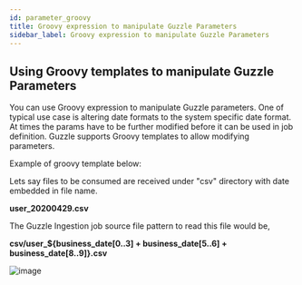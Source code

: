 ```yaml
---
id: parameter_groovy
title: Groovy expression to manipulate Guzzle Parameters
sidebar_label: Groovy expression to manipulate Guzzle Parameters
---
```



## Using Groovy templates to manipulate Guzzle Parameters

You can use Groovy expression to manipulate Guzzle parameters. One of typical use case is altering date formats to the system specific date format. At times the params have to be further modified before it can be used in job definition. Guzzle supports Groovy templates to allow modifying parameters.

Example of groovy template below: 

Lets say files to be consumed are received under "csv" directory with date embedded in file name.

**user_20200429.csv**

The Guzzle Ingestion job source file pattern to read this file would be,

**csv/user_${business_date\[0..3\] + business_date\[5..6\] + business_date\[8..9\]}.csv**

![image](/guzzle-docs/img/docs/parameter_groovy_expression.png)